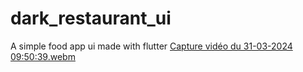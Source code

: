 # dark_restaurant_ui

A simple food app ui made with flutter
[Capture vidéo du 31-03-2024 09:50:39.webm](https://github.com/Van064886/Dark-restaurant-ui/assets/86581255/da24dcad-a582-4600-82c8-5e5a552a23fb)
